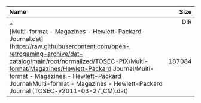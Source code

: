 |Name|Size|
|:---|---:|
|[..](../index.html)|DIR|
|[Multi-format - Magazines - Hewlett-Packard Journal.dat](https://raw.githubusercontent.com/open-retrogaming-archive/dat-catalog/main/root/normalized/TOSEC-PIX/Multi-format/Magazines/Hewlett-Packard Journal/Multi-format - Magazines - Hewlett-Packard Journal/Multi-format - Magazines - Hewlett-Packard Journal (TOSEC-v2011-03-27_CM).dat)|187084|
